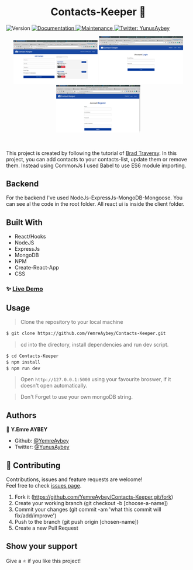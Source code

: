 <h1 align="center">Contacts-Keeper 👋</h1>
<p>
  <img alt="Version" src="https://img.shields.io/badge/version-1.0.0-blue.svg?cacheSeconds=2592000" />
  <a href="https://github.com/YemreAybey/Contacts-Keeper#readme" target="_blank">
    <img alt="Documentation" src="https://img.shields.io/badge/documentation-yes-brightgreen.svg" />
  </a>
  <a href="https://github.com/YemreAybey/Contacts-Keeper/commit-activity" target="_blank">
    <img alt="Maintenance" src="https://img.shields.io/badge/Maintained%3F-yes-green.svg" />
  </a>
  <a href="https://twitter.com/YunusAybey" target="_blank">
    <img alt="Twitter: YunusAybey" src="https://img.shields.io/twitter/follow/YunusAybey.svg?style=social" />
  </a>
</p>

<p align="center">
  <img src="./Github-Images/contact-keeper-web.png" width="230" title="Home" alt="Contact_keeper">
  <img src="./Github-Images/contact-keeper-login.png" width="230" title="Login" alt="Contact_keeper">
  <img src="./Github-Images/contact-keeper-register.png" width="230" title="Register" alt="Contact_keeper">
</p>

<br>

This project is created by following the tutorial of [Brad Traversy](https://github.com/bradtraversy).
In this project, you can add contacts to your contacts-list, update them or remove them. Instead using CommonJs I used Babel to use ES6 module importing.

## Backend

For the backend I've used NodeJs-ExpressJs-MongoDB-Mongoose. You can see al the code in the root folder. All react ui is inside the client folder.

## Built With

- React/Hooks
- NodeJS
- ExpressJs
- MongoDB
- NPM
- Create-React-App
- CSS

### ✨ [Live Demo](https://ur-contact-list.herokuapp.com/)

## Usage

> Clone the repository to your local machine

```sh
$ git clone https://github.com/YemreAybey/Contacts-Keeper.git
```

> cd into the directory, install dependencies and run dev script.

```sh
$ cd Contacts-Keeper
$ npm install
$ npm run dev
```

> Open `http://127.0.0.1:5000` using your favourite broswer, if it doesn't open automatically.

> Don't Forget to use your own mongoDB string.

## Authors

👤 **Y.Emre AYBEY**

- Github: [@YemreAybey](https://github.com/YemreAybey)
- Twitter: [@YunusAybey](https://twitter.com/YunusAybey)

## 🤝 Contributing

Contributions, issues and feature requests are welcome!<br />Feel free to check [issues page](https://github.com/YemreAybey/Contacts-Keeper/issues).

1. Fork it (https://github.com/YemreAybey/Contacts-Keeper.git/fork)
2. Create your working branch (git checkout -b [choose-a-name])
3. Commit your changes (git commit -am 'what this commit will fix/add/improve')
4. Push to the branch (git push origin [chosen-name])
5. Create a new Pull Request

## Show your support

Give a ⭐️ if you like this project!
